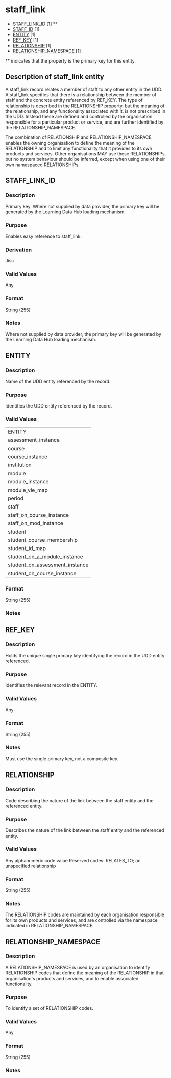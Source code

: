 # staff_link

* [STAFF_LINK_ID](#staff_link_id) [1] **
* [STAFF_ID](staff.md#staff_id) [1]
* [ENTITY](#entity) [1]
* [REF_KEY](#ref_key) [1]
* [RELATIONSHIP](#relationship) [1]
* [RELATIONSHIP_NAMESPACE](#relationship_namespace) [1]

\** indicates that the property is the primary key for this entity.

## Description of staff_link entity
A staff_link record relates a member of staff to any other entity in the UDD. A staff_link specifies that there is a relationship between the member of staff and the concrete entity referenced by REF_KEY. The type of relationship is described in the RELATIONSHIP property, but the meaning of the relationship, and any functionality associated with it, is not prescribed in the UDD. Instead these are defined and controlled by the organisation responsible for a particular product or service, and are further identified by the RELATIONSHIP_NAMESPACE. 

The combination of RELATIONSHIP and RELATIONSHIP_NAMESPACE enables the owning organisation to define the meaning of the RELATIONSHIP and to limit any functionality that it provides to its own products and services. Other organisations MAY use these RELATIONSHIPs, but no system behaviour should be inferred, except when using one of their own namespaced RELATIONSHIPs.

## STAFF_LINK_ID

### Description
Primary key. Where not supplied by data provider, the primary key will be generated by the Learning Data Hub loading mechanism.

### Purpose
Enables easy reference to staff_link.

### Derivation
Jisc

### Valid Values
Any

### Format
String (255)

### Notes
Where not supplied by data provider, the primary key will be generated by the Learning Data Hub loading mechanism.

## ENTITY
### Description
Name of the UDD entity referenced by the record.

### Purpose
Identifies the UDD entity referenced by the record.

### Valid Values
<table>
	<tr>
		<td>ENTITY</td>
	</tr>
	<tr>
		<td>assessment_instance</td>
	</tr>
	<tr>
		<td>course</td>
	</tr>
	<tr>
		<td>course_instance</td>
	</tr>
	<tr>
		<td>institution</td>
	</tr>
	<tr>
		<td>module</td>
	</tr>
	<tr>
		<td>module_instance</td>
	</tr>
	<tr>
		<td>module_vle_map</td>
	</tr>
	<tr>
		<td>period</td>
	</tr>
	<tr>
		<td>staff</td>
	</tr>
	<tr>
		<td>staff_on_course_instance</td>
	</tr>
	<tr>
		<td>staff_on_mod_instance</td>
	</tr>
	<tr>
		<td>student</td>
	</tr>
	<tr>
		<td>student_course_membership</td>
	</tr>
	<tr>
		<td>student_id_map</td>
	</tr>
	<tr>
		<td>student_on_a_module_instance</td>
	</tr>
	<tr>
		<td>student_on_assessment_instance</td>
	</tr>
	<tr>
		<td>student_on_course_instance</td>
	</tr>
</table>

### Format
String (255)

### Notes

## REF_KEY
### Description
Holds the unique single primary key identifying the record in the UDD entity referenced.

### Purpose
Identifies the relevant record in the ENTITY.

### Valid Values
Any

### Format
String (255)

### Notes
Must use the single primary key, not a composite key.

## RELATIONSHIP

### Description
Code describing the nature of the link between the staff entity and the referenced entity. 

### Purpose
Describes the nature of the link between the staff entity and the referenced entity. 

### Valid Values
Any alphanumeric code value
Reserved codes:
RELATES_TO; an unspecified relationship

### Format
String (255)

### Notes
The RELATIONSHIP codes are maintained by each organisation responsible for its own products and services, and are controlled via the namespace indicated in RELATIONSHIP_NAMESPACE.

## RELATIONSHIP_NAMESPACE
### Description
A RELATIONSHIP_NAMESPACE is used by an organisation to identify RELATIONSHIP codes that define the meaning of the RELATIONSHIP in that organisation's products and services, and to enable associated functionality.

### Purpose
To identify a set of RELATIONSHIP codes.

### Valid Values
Any

### Format
String (255)

### Notes
